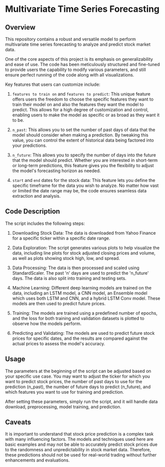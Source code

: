 # Multivariate Time Series Forecasting

## Overview

This repository contains a robust and versatile model to perform multivariate time series forecasting to analyze and predict stock market data. 

One of the core aspects of this project is its emphasis on generalizability and ease of use. The code has been meticulously structured and fine-tuned to provide users the capability to modify various parameters, and still ensure perfect running of the code along with all visualizations. 

Key features that users can customize include:

1. `features to train on` and `features to predict`: This unique feature offers users the freedom to choose the specific features they want to train their model on and also the features they want the model to predict. This allows for a high degree of customization and control, enabling users to make the model as specific or as broad as they want it to be.

2. `n_past`: This allows you to set the number of past days of data that the model should consider when making a prediction. By tweaking this value, you can control the extent of historical data being factored into your predictions.

3. `n_future`: This allows you to specify the number of days into the future that the model should predict. Whether you are interested in short-term or long-term predictions, this feature gives you the flexibility to adjust the model's forecasting horizon as needed.

4. `start` and `end` dates for the stock data: This feature lets you define the specific timeframe for the data you wish to analyze. No matter how vast or limited the date range may be, the code ensures seamless data extraction and analysis.

## Code Description

The script includes the following steps:

1. Downloading Stock Data: The data is downloaded from Yahoo Finance for a specific ticker within a specific date range. 

2. Data Exploration: The script generates various plots to help visualize the data, including line plots for stock adjusted closing prices and volume, as well as plots showing stock high, low, and spread.

3. Data Processing: The data is then processed and scaled using StandardScaler. The past 'n' days are used to predict the 'n_future' days. The data is also split into training and testing sets.

4. Machine Learning: Different deep learning models are trained on the data, including an LSTM model, a CNN model, an Ensemble model which uses both LSTM and CNN, and a hybrid LSTM Conv model. These models are then used to predict future prices.

5. Training: The models are trained using a predefined number of epochs, and the loss for both training and validation datasets is plotted to observe how the models perform.

6. Predicting and Validating: The models are used to predict future stock prices for specific dates, and the results are compared against the actual prices to assess the model's accuracy.


## Usage

The parameters at the beginning of the script can be adjusted based on your specific use case. You may want to adjust the ticker for which you want to predict stock prices, the number of past days to use for the prediction (n_past), the number of future days to predict (n_future), and which features you want to use for training and prediction.

After setting these parameters, simply run the script, and it will handle data download, preprocessing, model training, and prediction. 

## Caveats

It is important to understand that stock price prediction is a complex task with many influencing factors. The models and techniques used here are basic examples and may not be able to accurately predict stock prices due to the randomness and unpredictability in stock market data. Therefore, these predictions should not be used for real-world trading without further enhancements and evaluations.

